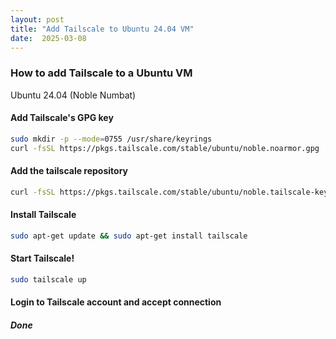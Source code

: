 ```yaml
---
layout: post
title: "Add Tailscale to Ubuntu 24.04 VM"
date:  2025-03-08
---
```


### How to add Tailscale to a Ubuntu VM

Ubuntu 24.04 (Noble Numbat)

#### Add Tailscale's GPG key

```bash
sudo mkdir -p --mode=0755 /usr/share/keyrings
curl -fsSL https://pkgs.tailscale.com/stable/ubuntu/noble.noarmor.gpg | sudo tee /usr/share/keyrings/tailscale-archive-keyring.gpg >/dev/null
```
#### Add the tailscale repository

```bash
curl -fsSL https://pkgs.tailscale.com/stable/ubuntu/noble.tailscale-keyring.list | sudo tee /etc/apt/sources.list.d/tailscale.list
```

#### Install Tailscale

```bash
sudo apt-get update && sudo apt-get install tailscale
```

#### Start Tailscale!

```bash
sudo tailscale up
```

#### Login to Tailscale account and accept connection
##### Done